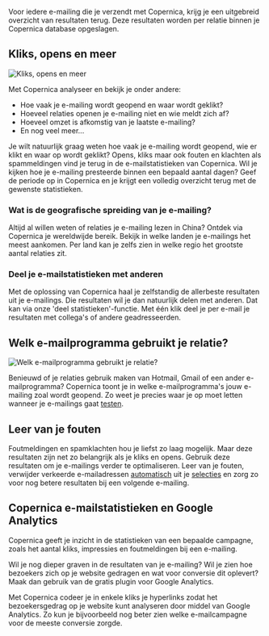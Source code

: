 Voor iedere e-mailing die je verzendt met Copernica, krijg je een
uitgebreid overzicht van resultaten terug. Deze resultaten worden per
relatie binnen je Copernica database opgeslagen.

Kliks, opens en meer
--------------------

![Kliks, opens en
meer](../images/nl-kliks.png "Kliks, opens en meer")

Met Copernica analyseer en bekijk je onder andere:

-   Hoe vaak je e-mailing wordt geopend en waar wordt geklikt?
-   Hoeveel relaties openen je e-mailing niet en wie meldt zich af?
-   Hoeveel omzet is afkomstig van je laatste e-mailing?
-   En nog veel meer...

Je wilt natuurlijk graag weten hoe vaak je e-mailing wordt geopend, wie
er klikt en waar op wordt geklikt? Opens, kliks maar ook fouten en
klachten als spammeldingen vind je terug in de e-mailstatistieken van
Copernica. Wil je kijken hoe je e-mailing presteerde binnen een bepaald
aantal dagen? Geef de periode op in Copernica en je krijgt een volledig
overzicht terug met de gewenste statistieken.

### Wat is de geografische spreiding van je e-mailing?

Altijd al willen weten of relaties je e-mailing lezen in China? Ontdek
via Copernica je wereldwijde bereik. Bekijk in welke landen je
e-mailings het meest aankomen. Per land kan je zelfs zien in welke regio
het grootste aantal relaties zit.

### Deel je e-mailstatistieken met anderen

Met de oplossing van Copernica haal je zelfstandig de allerbeste
resultaten uit je e-mailings. Die resultaten wil je dan natuurlijk delen
met anderen. Dat kan via onze 'deel statistieken'-functie. Met één klik
deel je per e-mail je resultaten met collega's of andere geadresseerden.

Welk e-mailprogramma gebruikt je relatie?
-----------------------------------------

![Welk e-mailprogramma gebruikt je
relatie?](../images/nl-e-mailprogramma.png "Welk e-mailprogramma gebruikt je relatie?")

Benieuwd of je relaties gebruik maken van Hotmail, Gmail of een ander
e-mailprogramma? Copernica toont je in welke e-mailprogramma's jouw
e-mailing zoal wordt geopend. Zo weet je precies waar je op moet letten
wanneer je e-mailings gaat
[testen](./test-voor-je-verzendt.md "test-voor-je-verzendt").

Leer van je fouten
------------------

Foutmeldingen en spamklachten hou je liefst zo laag mogelijk. Maar deze
resultaten zijn net zo belangrijk als je kliks en opens. Gebruik deze
resultaten om je e-mailings verder te optimaliseren. Leer van je fouten,
verwijder verkeerde e-mailadressen
[automatisch](./beheer-automatisch-je-relaties.md "Beheer automatisch je relaties")
uit je [selecties](./definieer-doelgroepen-met-selecties.md "Doelgroepen definiëren met selecties")
en zorg zo voor nog betere resultaten bij een volgende e-mailing.

Copernica e-mailstatistieken en Google Analytics
------------------------------------------------

Copernica geeft je inzicht in de statistieken van een bepaalde campagne,
zoals het aantal kliks, impressies en foutmeldingen bij een e-mailing.

Wil je nog dieper graven in de resultaten van je e-mailing? Wil je zien
hoe bezoekers zich op je website gedragen en wat voor conversie dit
oplevert? Maak dan gebruik van de gratis plugin voor Google Analytics.

Met Copernica codeer je in enkele kliks je hyperlinks zodat het
bezoekersgedrag op je website kunt analyseren door middel van Google
Analytics. Zo kun je bijvoorbeeld nog beter zien welke e-mailcampagne
voor de meeste conversie zorgde.
